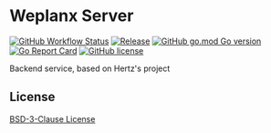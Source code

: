 # Weplanx Server

[![GitHub Workflow Status](https://img.shields.io/github/actions/workflow/status/weplanx/server/release.yml?label=release)](https://github.com/weplanx/server/actions/workflows/release.yml)
[![Release](https://img.shields.io/github/v/release/weplanx/server.svg?style=flat-square&include_prereleases)](https://github.com/weplanx/server/releases)
[![GitHub go.mod Go version](https://img.shields.io/github/go-mod/go-version/weplanx/server?style=flat-square)](https://github.com/weplanx/server)
[![Go Report Card](https://goreportcard.com/badge/github.com/weplanx/server?style=flat-square)](https://goreportcard.com/report/github.com/weplanx/server)
[![GitHub license](https://img.shields.io/github/license/weplanx/server?style=flat-square)](https://raw.githubusercontent.com/weplanx/utils/server/LICENSE)

Backend service, based on Hertz's project

## License

[BSD-3-Clause License](https://github.com/weplanx/server/blob/main/LICENSE)
